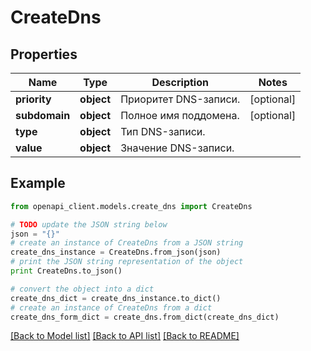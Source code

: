 # CreateDns


## Properties
Name | Type | Description | Notes
------------ | ------------- | ------------- | -------------
**priority** | **object** | Приоритет DNS-записи. | [optional] 
**subdomain** | **object** | Полное имя поддомена. | [optional] 
**type** | **object** | Тип DNS-записи. | 
**value** | **object** | Значение DNS-записи. | 

## Example

```python
from openapi_client.models.create_dns import CreateDns

# TODO update the JSON string below
json = "{}"
# create an instance of CreateDns from a JSON string
create_dns_instance = CreateDns.from_json(json)
# print the JSON string representation of the object
print CreateDns.to_json()

# convert the object into a dict
create_dns_dict = create_dns_instance.to_dict()
# create an instance of CreateDns from a dict
create_dns_form_dict = create_dns.from_dict(create_dns_dict)
```
[[Back to Model list]](../README.md#documentation-for-models) [[Back to API list]](../README.md#documentation-for-api-endpoints) [[Back to README]](../README.md)


